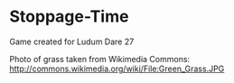 Stoppage-Time
=============

Game created for Ludum Dare 27


Photo of grass taken from Wikimedia Commons: http://commons.wikimedia.org/wiki/File:Green_Grass.JPG